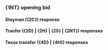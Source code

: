 ### <a name="1NT_opening_bid"> {1NT} opening bid

#### <a name="Stayman_(2C)_response"> Stayman ({2C}) response

#### <a name="Transfer_(2D_|_2H_|_2S_|_2NT)_responses"> Tranfer ({2D} | {2H} | {2S} | {2NT}) responses

#### <a name="Texas_transfer_(4D_|_4H)_responses"> Texas transfer ({4D} | {4H}) responses

